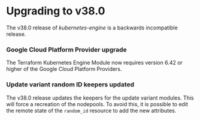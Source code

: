 # Upgrading to v38.0
The v38.0 release of *kubernetes-engine* is a backwards incompatible release.

### Google Cloud Platform Provider upgrade
The Terraform Kubernetes Engine Module now requires version 6.42 or higher of the Google Cloud Platform Providers.

### Update variant random ID keepers updated

The v38.0 release updates the keepers for the update variant modules. This will force a recreation of the nodepools. To avoid this, it is possible to edit the remote state of the `random_id` resource to add the new attributes.
